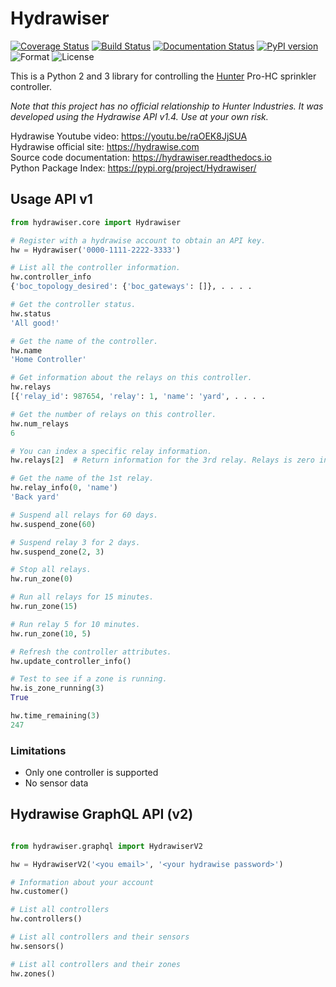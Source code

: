 # Hydrawiser
[![Coverage Status](https://coveralls.io/repos/github/ptcryan/hydrawiser/badge.svg?branch=master)](https://coveralls.io/github/ptcryan/hydrawiser?branch=master)
[![Build Status](https://travis-ci.org/ptcryan/hydrawiser.svg?branch=master)](https://travis-ci.org/ptcryan/hydrawiser)
[![Documentation Status](https://readthedocs.org/projects/hydrawiser/badge/?version=latest)](http://hydrawiser.readthedocs.io/en/latest/?badge=latest)
[![PyPI version](https://badge.fury.io/py/Hydrawiser.svg)](https://badge.fury.io/py/Hydrawiser)
![Format](https://img.shields.io/pypi/format/hydrawiser.svg)
![License](https://img.shields.io/pypi/l/hydrawiser.svg)

This is a Python 2 and 3 library for controlling the [Hunter](https://www.hunterindustries.com) Pro-HC sprinkler controller.

*Note that this project has no official relationship to Hunter Industries. It was developed using the Hydrawise API v1.4. Use at your own risk.*

Hydrawise Youtube video: https://youtu.be/raOEK8JjSUA<br/>
Hydrawise official site: https://hydrawise.com<br/>
Source code documentation: https://hydrawiser.readthedocs.io<br/>
Python Package Index: https://pypi.org/project/Hydrawiser/

## Usage API v1
```python
from hydrawiser.core import Hydrawiser

# Register with a hydrawise account to obtain an API key.
hw = Hydrawiser('0000-1111-2222-3333')

# List all the controller information.
hw.controller_info
{'boc_topology_desired': {'boc_gateways': []}, . . . .

# Get the controller status.
hw.status
'All good!'

# Get the name of the controller.
hw.name
'Home Controller'

# Get information about the relays on this controller.
hw.relays
[{'relay_id': 987654, 'relay': 1, 'name': 'yard', . . . .

# Get the number of relays on this controller.
hw.num_relays
6

# You can index a specific relay information.
hw.relays[2]  # Return information for the 3rd relay. Relays is zero indexed.

# Get the name of the 1st relay.
hw.relay_info(0, 'name')
'Back yard'

# Suspend all relays for 60 days.
hw.suspend_zone(60)

# Suspend relay 3 for 2 days.
hw.suspend_zone(2, 3)

# Stop all relays.
hw.run_zone(0)

# Run all relays for 15 minutes.
hw.run_zone(15)

# Run relay 5 for 10 minutes.
hw.run_zone(10, 5)

# Refresh the controller attributes.
hw.update_controller_info()

# Test to see if a zone is running.
hw.is_zone_running(3)
True

hw.time_remaining(3)
247
```
### Limitations

  - Only one controller is supported
  - No sensor data


## Hydrawise GraphQL API (v2)

```python

from hydrawiser.graphql import HydrawiserV2

hw = HydrawiserV2('<you email>', '<your hydrawise password>')

# Information about your account
hw.customer()

# List all controllers
hw.controllers()

# List all controllers and their sensors
hw.sensors()

# List all controllers and their zones
hw.zones()
```

